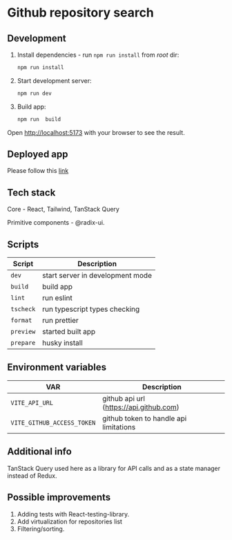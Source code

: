 # Github repository search

## Development

1. Install dependencies - run `npm run install` from _root_ dir:
   ```sh
   npm run install
   ```
2. Start development server:
   ```sh
   npm run dev
   ```
3. Build app:
   ```sh
   npm run  build
   ```

Open [http://localhost:5173](http://localhost:5173) with your browser to see the result.

## Deployed app

Please follow this [link](https://github-search-fawn.vercel.app)

## Tech stack

Core - React, Tailwind, TanStack Query

Primitive components - @radix-ui.


## Scripts

| Script    | Description                      |
|-----------|----------------------------------|
| `dev`     | start server in development mode |
| `build`   | build app                        |
| `lint`    | run eslint                       |
| `tscheck` | run typescript types checking    |
| `format`  | run prettier                     |
| `preview` | started built app                |
| `prepare` | husky install                    |



## Environment variables

| VAR                        | Description                             |
|----------------------------|-----------------------------------------|
| `VITE_API_URL`             | github api url (https://api.github.com) |
| `VITE_GITHUB_ACCESS_TOKEN` | github token to handle api limitations  |


## Additional info
TanStack Query used here as a library for API calls and as a state manager instead of Redux.


## Possible improvements
1. Adding tests with React-testing-library.
2. Add virtualization for repositories list
3. Filtering/sorting.
